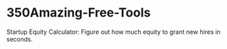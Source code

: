 # 350Amazing-Free-Tools
Startup Equity Calculator: Figure out how much equity to grant new hires in seconds.
